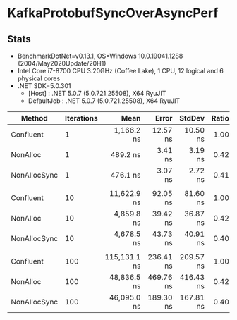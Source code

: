 # KafkaProtobufSyncOverAsyncPerf

## Stats

* BenchmarkDotNet=v0.13.1, OS=Windows 10.0.19041.1288 (2004/May2020Update/20H1)
* Intel Core i7-8700 CPU 3.20GHz (Coffee Lake), 1 CPU, 12 logical and 6 physical cores
* .NET SDK=5.0.301
  * [Host]     : .NET 5.0.7 (5.0.721.25508), X64 RyuJIT
  * DefaultJob : .NET 5.0.7 (5.0.721.25508), X64 RyuJIT


|       Method | Iterations |         Mean |     Error |    StdDev | Ratio |   Gen 0 |  Gen 1 | Allocated |
|------------- |----------- |-------------:|----------:|----------:|------:|--------:|-------:|----------:|
|    Confluent |          1 |   1,166.2 ns |  12.57 ns |  10.50 ns |  1.00 |  0.8278 | 0.0153 |   5,200 B |
|     NonAlloc |          1 |     489.2 ns |   3.41 ns |   3.19 ns |  0.42 |  0.0968 | 0.0014 |     608 B |
| NonAllocSync |          1 |     476.1 ns |   3.07 ns |   2.72 ns |  0.41 |  0.0854 |      - |     536 B |
|              |            |              |           |           |       |         |        |           |
|    Confluent |         10 |  11,622.9 ns |  92.05 ns |  81.60 ns |  1.00 |  8.2779 | 0.1678 |  52,003 B |
|     NonAlloc |         10 |   4,859.8 ns |  39.42 ns |  36.87 ns |  0.42 |  0.9689 |      - |   6,080 B |
| NonAllocSync |         10 |   4,678.5 ns |  43.73 ns |  40.91 ns |  0.40 |  0.8545 |      - |   5,360 B |
|              |            |              |           |           |       |         |        |           |
|    Confluent |        100 | 115,131.1 ns | 236.41 ns | 209.57 ns |  1.00 | 82.7637 | 1.7090 | 520,030 B |
|     NonAlloc |        100 |  48,836.5 ns | 469.76 ns | 416.43 ns |  0.42 |  9.6436 |      - |  60,803 B |
| NonAllocSync |        100 |  46,095.0 ns | 189.30 ns | 167.81 ns |  0.40 |  8.5449 |      - |  53,603 B |
